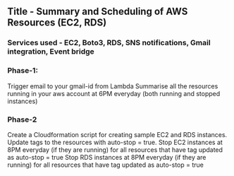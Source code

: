 ## Title - Summary and Scheduling of AWS Resources (EC2, RDS)
### Services used - EC2, Boto3, RDS, SNS notifications, Gmail integration, Event bridge

### Phase-1: 
Trigger email to your gmail-id from Lambda 
Summarise all the resources running in your aws account at 6PM everyday (both running and stopped instances)
### Phase-2
Create a Cloudformation script for creating sample EC2 and RDS instances. Update tags to the resources with auto-stop = true.
Stop EC2 instances at 8PM everyday (if they are running) for all resources that have tag updated as auto-stop = true
Stop RDS instances at 8PM everyday (if they are running) for all resources that have tag updated as auto-stop = true
